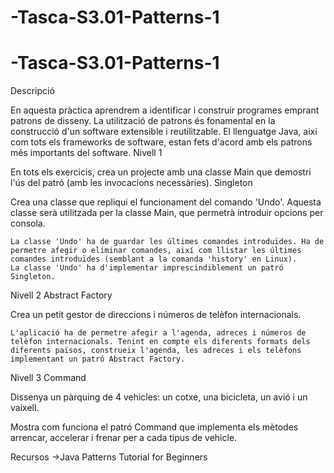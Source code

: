 # -Tasca-S3.01-Patterns-1

# -Tasca-S3.01-Patterns-1

Descripció

En aquesta pràctica aprendrem a identificar i construir programes emprant patrons de disseny. La utilització de patrons és fonamental en la construcció d'un software extensible i reutilitzable. El llenguatge Java, així com tots els frameworks de software, estan fets d'acord amb els patrons més importants del software.
Nivell 1

En tots els exercicis, crea un projecte amb una classe Main que demostri l'ús del patró (amb les invocacions necessàries).
Singleton

Crea una classe que repliqui el funcionament del comando 'Undo'. Aquesta classe serà utilitzada per la classe Main, que permetrà introduir opcions per consola.

    La classe 'Undo' ha de guardar les últimes comandes introduïdes. Ha de permetre afegir o eliminar comandes, així com llistar les últimes comandes introduïdes (semblant a la comanda 'history' en Linux).
    La classe 'Undo' ha d'implementar imprescindiblement un patró Singleton.

Nivell 2
Abstract Factory

Crea un petit gestor de direccions i números de telèfon internacionals.

    L'aplicació ha de permetre afegir a l'agenda, adreces i números de telèfon internacionals. Tenint en compte els diferents formats dels diferents països, construeix l'agenda, les adreces i els telèfons implementant un patró Abstract Factory.

Nivell 3
Command

Dissenya un pàrquing de 4 vehicles: un cotxe, una bicicleta, un avió i un vaixell. 

Mostra com funciona el patró Command que implementa els mètodes arrencar, accelerar i frenar per a cada tipus de vehicle.

Recursos
->Java Patterns Tutorial for Beginners
